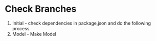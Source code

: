 # Check Branches

1. Initial - check dependencies in package,json and do the following process
2. Model - Make Model
